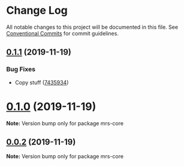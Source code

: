 # Change Log

All notable changes to this project will be documented in this file.
See [Conventional Commits](https://conventionalcommits.org) for commit guidelines.

## [0.1.1](https://github.com/jasonhealy/monorepo-semantic/compare/v0.1.0...v0.1.1) (2019-11-19)


### Bug Fixes

* Copy stuff ([7435934](https://github.com/jasonhealy/monorepo-semantic/commit/74359341d2d6a77f53b350414d73f53cfb002936))





# [0.1.0](https://github.com/jasonhealy/monorepo-semantic/compare/v0.0.2...v0.1.0) (2019-11-19)

**Note:** Version bump only for package mrs-core





## [0.0.2](https://github.com/jasonhealy/monorepo-semantic/compare/v0.0.1...v0.0.2) (2019-11-19)

**Note:** Version bump only for package mrs-core
